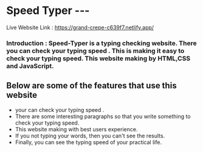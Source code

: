 # Speed Typer ---

Live Website Link : https://grand-crepe-c639f7.netlify.app/

### Introduction : Speed-Typer is a typing checking website. There you can check your typing speed . This is making it easy to check your typing speed. This website making by HTML,CSS and JavaScript. 

## Below are some of the features that use this website

* your can check your typing speed .
* There are some interesting paragraphs so that you write something to check your typing speed. 
* This website making with best users experience.
* If you not typing your words, then you can't see the results.
* Finally, you can see the typing speed of your practical life.








